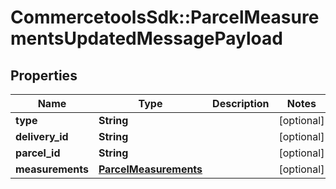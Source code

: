 # CommercetoolsSdk::ParcelMeasurementsUpdatedMessagePayload

## Properties
Name | Type | Description | Notes
------------ | ------------- | ------------- | -------------
**type** | **String** |  | [optional] 
**delivery_id** | **String** |  | [optional] 
**parcel_id** | **String** |  | [optional] 
**measurements** | [**ParcelMeasurements**](ParcelMeasurements.md) |  | [optional] 

